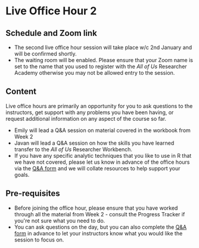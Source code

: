 
# Live Office Hour 2

## Schedule and Zoom link

* The second live office hour session will take place w/c 2nd January and will be confirmed shortly.
* The waiting room will be enabled. Please ensure that your Zoom name is set to the name that you used to register with the *All of Us* Researcher Academy otherwise you may not be allowed entry to the session.

## Content

Live office hours are primarily an opportunity for you to ask questions to the instructors, get support with any problems you have been having, or request additional information on any aspect of the course so far.

* Emily will lead a Q&A session on material covered in the workbook from Week 2 
* Javan will lead a Q&A session on how the skills you have learned transfer to the *All of Us* Researcher Workbench. 
* If you have any specific analytic techniques that you like to use in R that we have not covered, please let us know in advance of the office hours via the [Q&A form](https://forms.gle/bFeRK2wQkw9i3dpW6) and we will collate resources to help support your goals.

## Pre-requisites

* Before joining the office hour, please ensure that you have worked through all the material from Week 2 - consult the Progress Tracker if you're not sure what you need to do.
* You can ask questions on the day, but you can also complete the [Q&A form](https://forms.gle/bFeRK2wQkw9i3dpW6) in advance to let your instructors know what you would like the session to focus on.

